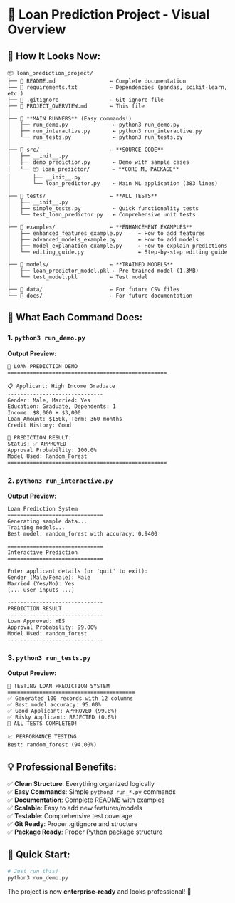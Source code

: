 # 🏦 Loan Prediction Project - Visual Overview

## 📁 **How It Looks Now:**

```
📦 loan_prediction_project/
├── 📄 README.md                 ← Complete documentation  
├── 📄 requirements.txt          ← Dependencies (pandas, scikit-learn, etc.)
├── 📄 .gitignore                ← Git ignore file
├── 📄 PROJECT_OVERVIEW.md       ← This file
│
├── 🚀 **MAIN RUNNERS** (Easy commands!)
│   ├── run_demo.py              ← python3 run_demo.py
│   ├── run_interactive.py       ← python3 run_interactive.py  
│   └── run_tests.py             ← python3 run_tests.py
│
├── 📂 src/                      ← **SOURCE CODE**
│   ├── __init__.py
│   ├── demo_prediction.py       ← Demo with sample cases
│   └── 📦 loan_predictor/       ← **CORE ML PACKAGE**
│       ├── __init__.py
│       └── loan_predictor.py    ← Main ML application (383 lines)
│
├── 📂 tests/                    ← **ALL TESTS**
│   ├── __init__.py
│   ├── simple_tests.py          ← Quick functionality tests
│   └── test_loan_predictor.py   ← Comprehensive unit tests
│
├── 📂 examples/                 ← **ENHANCEMENT EXAMPLES**
│   ├── enhanced_features_example.py     ← How to add features
│   ├── advanced_models_example.py       ← How to add models
│   ├── model_explanation_example.py     ← How to explain predictions
│   └── editing_guide.py                 ← Step-by-step editing guide
│
├── 📂 models/                   ← **TRAINED MODELS**
│   ├── loan_predictor_model.pkl ← Pre-trained model (1.3MB)
│   └── test_model.pkl          ← Test model
│
├── 📂 data/                     ← For future CSV files
└── 📂 docs/                     ← For future documentation
```

## 🎯 **What Each Command Does:**

### 1. `python3 run_demo.py`
**Output Preview:**
```
🏦 LOAN PREDICTION DEMO
==================================================

📋 Applicant: High Income Graduate
------------------------------
Gender: Male, Married: Yes
Education: Graduate, Dependents: 1
Income: $8,000 + $3,000
Loan Amount: $150k, Term: 360 months
Credit History: Good

🤖 PREDICTION RESULT:
Status: ✅ APPROVED
Approval Probability: 100.0%
Model Used: Random_Forest
==================================================
```

### 2. `python3 run_interactive.py`
**Output Preview:**
```
Loan Prediction System
==============================
Generating sample data...
Training models...
Best model: random_forest with accuracy: 0.9400

==============================
Interactive Prediction
==============================

Enter applicant details (or 'quit' to exit):
Gender (Male/Female): Male
Married (Yes/No): Yes
[... user inputs ...]

------------------------------
PREDICTION RESULT
------------------------------
Loan Approved: YES
Approval Probability: 99.00%
Model Used: random_forest
------------------------------
```

### 3. `python3 run_tests.py`
**Output Preview:**
```
🧪 TESTING LOAN PREDICTION SYSTEM
========================================
✅ Generated 100 records with 12 columns
✅ Best model accuracy: 95.00%
✅ Good Applicant: APPROVED (99.8%)
✅ Risky Applicant: REJECTED (0.6%)
🎉 ALL TESTS COMPLETED!

📈 PERFORMANCE TESTING
Best: random_forest (94.00%)
```

## 💡 **Professional Benefits:**

✅ **Clean Structure**: Everything organized logically  
✅ **Easy Commands**: Simple `python3 run_*.py` commands  
✅ **Documentation**: Complete README with examples  
✅ **Scalable**: Easy to add new features/models  
✅ **Testable**: Comprehensive test coverage  
✅ **Git Ready**: Proper .gitignore and structure  
✅ **Package Ready**: Proper Python package structure  

## 🚀 **Quick Start:**
```bash
# Just run this!
python3 run_demo.py
```

The project is now **enterprise-ready** and looks professional! 🎯
